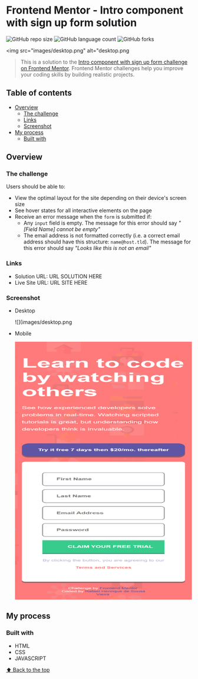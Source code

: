 # Frontend Mentor - Intro component with sign up form solution

![GitHub repo size](https://img.shields.io/github/repo-size/RafaelHDSV/Intro-component-with-sign-up-form?style=for-the-badge)
![GitHub language count](https://img.shields.io/github/languages/count/RafaelHDSV/Intro-component-with-sign-up-form?style=for-the-badge)
![GitHub forks](https://img.shields.io/github/forks/RafaelHDSV/Intro-component-with-sign-up-form?style=for-the-badge)

<img src="images/desktop.png" alt="desktop.png

> This is a solution to the [Intro component with sign up form challenge on Frontend Mentor](https://www.frontendmentor.io/challenges/intro-component-with-signup-form-5cf91bd49edda32581d28fd1). Frontend Mentor challenges help you improve your coding skills by building realistic projects.

## Table of contents

- [Overview](#overview)
  - [The challenge](#the-challenge)
  - [Links](#links)
  - [Screenshot](#screenshot)
- [My process](#my-process)
  - [Built with](#built-with)

## Overview

### The challenge

Users should be able to:

- View the optimal layout for the site depending on their device's screen size
- See hover states for all interactive elements on the page
- Receive an error message when the `form` is submitted if:
  - Any `input` field is empty. The message for this error should say *"[Field Name] cannot be empty"*
  - The email address is not formatted correctly (i.e. a correct email address should have this structure: `name@host.tld`). The message for this error should say *"Looks like this is not an email"*

### Links

- Solution URL: URL SOLUTION HERE
- Live Site URL: URL SITE HERE

### Screenshot

  - Desktop
  
    ![](images/desktop.png
    
  - Mobile
    
    <img src="images/mobile.png" alt="mobile.png" width="500px" height="700px">

## My process

### Built with

- HTML
- CSS
- JAVASCRIPT

[⬆ Back to the top](#frontend-mentor---intro-component-with-sign-up-form-solution)<br>
